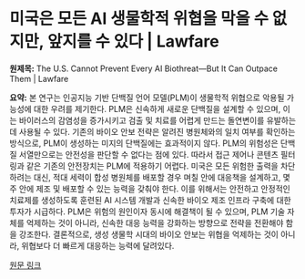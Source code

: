 # 미국은 모든 AI 생물학적 위협을 막을 수 없지만, 앞지를 수 있다 | Lawfare

**원제목:** The U.S. Cannot Prevent Every AI Biothreat—But It Can Outpace Them | Lawfare

**요약:** 본 연구는 인공지능 기반 단백질 언어 모델(PLM)이 생물학적 위협으로 악용될 가능성에 대한 우려를 제기한다.  PLM은 신속하게 새로운 단백질을 설계할 수 있으며, 이는 바이러스의 감염성을 증가시키고 검출 및 치료를 어렵게 만드는 돌연변이를 유발하는 데 사용될 수 있다. 기존의 바이오 안보 전략은 알려진 병원체와의 일치 여부를 확인하는 방식으로, PLM이 생성하는 미지의 단백질에는 효과적이지 않다.  PLM의 위험성은 단백질 서열만으로는 안전성을 판단할 수 없다는 점에 있다. 따라서 접근 제어나 콘텐츠 필터링과 같은 기존의 안전장치는 PLM에 적용하기 어렵다.  미국은 모든 위험한 출력을 차단하려는 대신,  적대 세력이 합성 병원체를 배포할 경우 며칠 안에 대응책을 설계하고, 몇 주 안에 제조 및 배포할 수 있는 능력을 갖춰야 한다. 이를 위해서는 안전하고 안정적인 치료제를 생성하도록 훈련된 AI 시스템 개발과 신속한 바이오 제조 인프라 구축에 대한 투자가 시급하다. PLM은 위험의 원인이자 동시에 해결책이 될 수 있으며,  PLM 기술 자체를 억제하는 것이 아니라,  신속한 대응 능력을 강화하는 방향으로 전략을 전환해야 함을 강조한다.  결론적으로, 생성 생물학 시대의 바이오 안보는 위협을 억제하는 것이 아니라, 위협보다 더 빠르게 대응하는 능력에 달려있다.

[원문 링크](https://www.lawfaremedia.org/article/the-u.s.-cannot-prevent-every-ai-biothreat-but-it-can-outpace-them)
